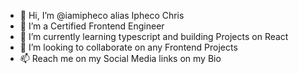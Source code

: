 - 👋 Hi, I’m @iamipheco alias Ipheco Chris 
- 👀 I’m a Certified Frontend Engineer 
- 🌱 I’m currently learning typescript and building Projects on React 
- 💞️ I’m looking to collaborate on any Frontend Projects 
- 📫 Reach me on my Social Media links on my Bio

<!---
iamipheco/iamipheco is a ✨ special ✨ repository because its `README.md` (this file) appears on your GitHub profile.
You can click the Preview link to take a look at your changes.
--->
